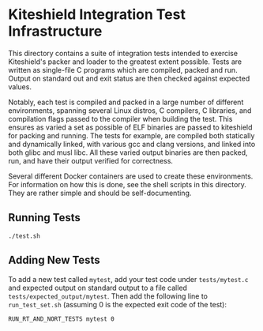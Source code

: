 # Kiteshield Integration Test Infrastructure

This directory contains a suite of integration tests intended to exercise
Kiteshield's packer and loader to the greatest extent possible. Tests are
written as single-file C programs which are compiled, packed and run. Output on
standard out and exit status are then checked against expected values.

Notably, each test is compiled and packed in a large number of different
environments, spanning several Linux distros, C compilers, C libraries, and
compilation flags passed to the compiler when building the test. This ensures
as varied a set as possible of ELF binaries are passed to kiteshield for
packing and running. The tests for example, are compiled both statically and
dynamically linked, with various gcc and clang versions, and linked into both
glibc and musl libc. All these varied output binaries are then packed, run, and
have their output verified for correctness.

Several different Docker containers are used to create these environments. For
information on how this is done, see the shell scripts in this directory. They
are rather simple and should be self-documenting.

## Running Tests

```
./test.sh
```

## Adding New Tests

To add a new test called `mytest`, add your test code under `tests/mytest.c`
and expected output on standard output to a file called
`tests/expected_output/mytest`. Then add the following line to
`run_test_set.sh` (assuming 0 is the expected exit code of the test):

```
RUN_RT_AND_NORT_TESTS mytest 0
```
